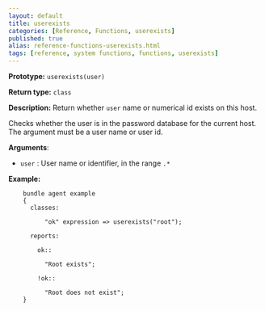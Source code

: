 ```yaml
---
layout: default
title: userexists
categories: [Reference, Functions, userexists]
published: true
alias: reference-functions-userexists.html
tags: [reference, system functions, functions, userexists]
---
```


**Prototype:** `userexists(user)`

**Return type:** `class`

**Description:** Return whether `user` name or numerical id exists on this 
host.

Checks whether the user is in the password database for the current host. The
argument must be a user name or user id.

**Arguments**:

* `user` : User name or identifier, in the range `.*`

**Example:**

```cf3
    bundle agent example
    {     
      classes:

          "ok" expression => userexists("root");

      reports:

        ok::

          "Root exists";

        !ok::

          "Root does not exist";
    }
```

